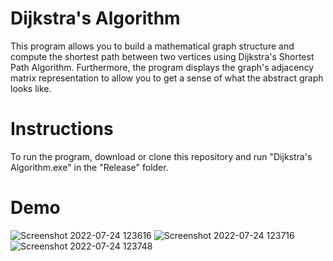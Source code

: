 # Dijkstra's Algorithm
This program allows you to build a mathematical graph structure and compute the shortest path between two vertices using Dijkstra's Shortest Path Algorithm. Furthermore, the program displays the graph's adjacency matrix representation to allow you to get a sense of what the abstract graph looks like.

# Instructions
To run the program, download or clone this repository and run "Dijkstra's Algorithm.exe" in the "Release" folder.

# Demo

![Screenshot 2022-07-24 123616](https://user-images.githubusercontent.com/62521050/180657661-ffda6540-7ee2-4bf2-a5a9-437510a1939a.png)
![Screenshot 2022-07-24 123716](https://user-images.githubusercontent.com/62521050/180657662-fd3efd7c-a173-466a-a964-173dd682feae.png)
![Screenshot 2022-07-24 123748](https://user-images.githubusercontent.com/62521050/180657665-028cb057-c19f-4e29-889d-61939e362831.png)
